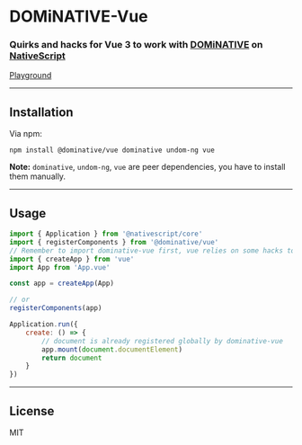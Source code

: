 # DOMiNATIVE-Vue

### **Quirks and hacks for Vue 3 to work with [DOMiNATIVE](https://github.com/SudoMaker/DOMiNATIVE) on [NativeScript](https://nativescript.org/)**

[Playground](https://stackblitz.com/edit/nativescript-dominative-vue-3?file=app/App.vue)

---

## Installation

Via npm:

```shell
npm install @dominative/vue dominative undom-ng vue
```

**Note:** `dominative`, `undom-ng`, `vue` are peer dependencies, you have to install them manually.

---

## Usage

```js
import { Application } from '@nativescript/core'
import { registerComponents } from '@dominative/vue'
// Remember to import dominative-vue first, vue relies on some hacks to load
import { createApp } from 'vue'
import App from 'App.vue'

const app = createApp(App)

// or
registerComponents(app)

Application.run({
	create: () => {
		// document is already registered globally by dominative-vue
		app.mount(document.documentElement)
		return document
	}
})

```

---

## License

MIT